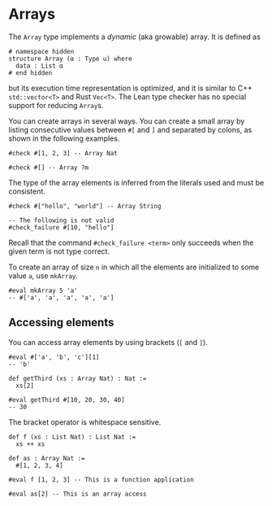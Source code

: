 # Arrays

The `Array` type implements a *dynamic* (aka growable) array.
It is defined as
```lean
# namespace hidden
structure Array (α : Type u) where
  data : List α
# end hidden
```
but its execution time representation is optimized, and it is similar to C++ `std::vector<T>` and Rust `Vec<T>`.
The Lean type checker has no special support for reducing `Array`s.

You can create arrays in several ways. You can create a small array by listing consecutive values between
`#[` and `]` and separated by colons, as shown in the following examples.

```lean
#check #[1, 2, 3] -- Array Nat

#check #[] -- Array ?m
```

The type of the array elements is inferred from the literals used and must be consistent.
```lean
#check #["hello", "world"] -- Array String

-- The following is not valid
#check_failure #[10, "hello"]
```
Recall that the command `#check_failure <term>` only succeeds when the given term is not type correct.

To create an array of size `n` in which all the elements are initialized to some value `a`, use `mkArray`.
```lean
#eval mkArray 5 'a'
-- #['a', 'a', 'a', 'a', 'a']
```

## Accessing elements

You can access array elements by using brackets (`[` and `]`).
```lean
#eval #['a', 'b', 'c'][1]
-- 'b'

def getThird (xs : Array Nat) : Nat :=
  xs[2]

#eval getThird #[10, 20, 30, 40]
-- 30
```
The bracket operator is whitespace sensitive.
```lean
def f (xs : List Nat) : List Nat :=
  xs ++ xs

def as : Array Nat :=
  #[1, 2, 3, 4]

#eval f [1, 2, 3] -- This is a function application

#eval as[2] -- This is an array access
```
